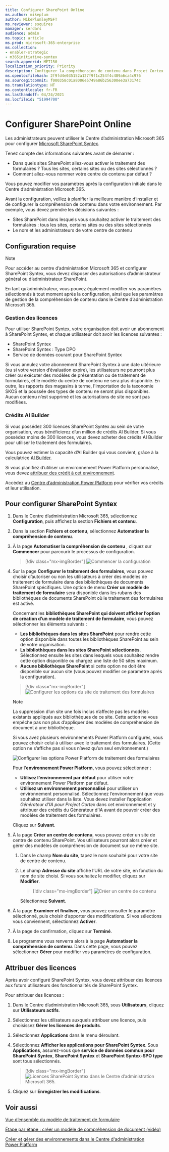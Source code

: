```yaml
---
title: Configurer SharePoint Online
ms.author: mikeplum
author: MikePlumleyMSFT
ms.reviewer: ssquires
manager: serdars
audience: admin
ms.topic: article
ms.prod: microsoft-365-enterprise
ms.collection:
- enabler-strategic
- m365initiative-syntex
search.appverid: MET150
localization_priority: Priority
description: Configurer la compréhension de contenu dans Projet Cortex
ms.openlocfilehash: 2f9fd4e035152a127f9f1c254f4c489a6ca4c976
ms.sourcegitcommit: f000358c01a8006e5749a86b256300ee3a73174c
ms.translationtype: HT
ms.contentlocale: fr-FR
ms.lasthandoff: 04/24/2021
ms.locfileid: "51994700"
---
```

# <a name="set-up-sharepoint-syntex"></a>Configurer SharePoint Online

Les administrateurs peuvent utiliser le Centre d’administration Microsoft 365 pour configurer [Microsoft SharePoint Syntex](index.md). 

Tenez compte des informations suivantes avant de démarrer :

- Dans quels sites SharePoint allez-vous activer le traitement des formulaires ? Tous les sites, certains sites ou des sites sélectionnés ?
- Comment allez-vous nommer votre centre de contenu par défaut ?

Vous pouvez modifier vos paramètres après la configuration initiale dans le Centre d’administration Microsoft 365.

Avant la configuration, veillez à planifier la meilleure manière d’installer et de configurer la compréhension de contenu dans votre environnement. Par exemple, vous devez prendre les décisions suivantes :

- Sites SharePoint dans lesquels vous souhaitez activer le traitement des formulaires : tous les sites, certains sites ou des sites sélectionnés
- Le nom et les administrateurs de votre centre de contenu 

## <a name="requirements"></a>Configuration requise 

> [!NOTE]
> Pour accéder au centre d’administration Microsoft 365 et configurer SharePoint Syntex, vous devez disposer des autorisations d’administrateur général ou d’administrateur SharePoint.

En tant qu’administrateur, vous pouvez également modifier vos paramètres sélectionnés à tout moment après la configuration, ainsi que les paramètres de gestion de la compréhension de contenu dans le Centre d’administration Microsoft 365.

### <a name="licensing"></a>Gestion des licences

Pour utiliser SharePoint Syntex, votre organisation doit avoir un abonnement à SharePoint Syntex, et chaque utilisateur doit avoir les licences suivantes :

- SharePoint Syntex
- SharePoint Syntex : Type DPO
- Service de données courant pour SharePoint Syntex

Si vous annulez votre abonnement SharePoint Syntex à une date ultérieure (ou si votre version d’évaluation expire), les utilisateurs ne pourront plus créer ou exécuter des modèles de présentation ou de traitement de formulaires, et le modèle du centre de contenu ne sera plus disponible. En outre, les rapports des magasins à terme, l'importation de la taxonomie SKOS et la poussée des types de contenu ne seront plus disponibles. Aucun contenu n’est supprimé et les autorisations de site ne sont pas modifiées.

### <a name="ai-builder-credits"></a>Crédits AI Builder

Si vous possédez 300 licences SharePoint Syntex au sein de votre organisation, vous bénéficierez d’un million de crédits AI Builder. Si vous possédez moins de 300 licences, vous devez acheter des crédits AI Builder pour utiliser le traitement des formulaires.

Vous pouvez estimer la capacité d’AI Builder qui vous convient, grâce à la calculatrice [AI Builder](https://powerapps.microsoft.com/ai-builder-calculator).

Si vous planifiez d’utiliser un environnement Power Platform personnalisé, vous devez [attribuer des crédit à cet environnement](/power-platform/admin/capacity-add-on).

Accédez au [Centre d’administration Power Platform](https://admin.powerplatform.microsoft.com/resources/capacity) pour vérifier vos crédits et leur utilisation.

## <a name="to-set-up-sharepoint-syntex"></a>Pour configurer SharePoint Syntex

1. Dans le Centre d’administration Microsoft 365, sélectionnez **Configuration**, puis affichez la section **Fichiers et contenu**.

2. Dans la section **Fichiers et contenu**, sélectionnez **Automatiser la compréhension de contenu**.<br/>

3. À la page **Automatiser la compréhension de contenu** , cliquez sur **Commencer** pour parcourir le processus de configuration.<br/>

    > [!div class="mx-imgBorder"]
    > ![Commencer la configuration](../media/content-understanding/admin-content-understanding-get-started.png)</br>

4. Sur la page **Configurer le traitement des formulaires**, vous pouvez choisir d’autoriser ou non les utilisateurs à créer des modèles de traitement de formulaire dans des bibliothèques de documents SharePoint spécifiques. Une option de menu **Créer un modèle de traitement de formulaire** sera disponible dans les rubans des bibliothèques de documents SharePoint où le traitement des formulaires est activé.
 
     Concernant les **bibliothèques SharePoint qui doivent afficher l’option de création d’un modèle de traitement de formulaire**, vous pouvez sélectionner les éléments suivants :</br>
      - **Les bibliothèques dans les sites SharePoint** pour rendre cette option disponible dans toutes les bibliothèques SharePoint au sein de votre organisation.</br>
      - **Ls bibliothèques dans les sites SharePoint sélectionnés**. Sélectionnez ensuite les sites dans lesquels vous souhaitez rendre cette option disponible ou chargez une liste de 50 sites maximum.</br>
      - **Aucune bibliothèque SharePoint** si cette option ne doit être disponible sur aucun site (vous pouvez modifier ce paramètre après la configuration).

   > [!div class="mx-imgBorder"]
   > ![Configurer les options du site de traitement des formulaires](../media/content-understanding/admin-configforms.png)

   > [!Note]
   > La suppression d’un site une fois inclus n’affecte pas les modèles existants appliqués aux bibliothèques de ce site. Cette action ne vous empêche pas non plus d’appliquer des modèles de compréhension de document à une bibliothèque. 
    
    Si vous avez plusieurs environnements Power Platform configurés, vous pouvez choisir celui à utiliser avec le traitement des formulaires. (Cette option ne s’affiche pas si vous n’avez qu’un seul environnement.)

    ![Configurer les options Power Platform de traitement des formulaires](../media/content-understanding/setup-power-platform-env.png)

    Pour l’**environnement Power Platform**, vous pouvez sélectionner :
    - **Utilisez l’environnement par défaut** pour utiliser votre environnement Power Platform par défaut.
    - **Utilisez un environnement personnalisé** pour utiliser un environnement personnalisé. Sélectionnez l’environnement que vous souhaitez utiliser dans la liste. Vous devez installer l’application *Générateur d’IA pour Project Cortex* dans cet environnement et y attribuer des crédits du Générateur d’IA avant de pouvoir créer des modèles de traitement des formulaires.

    Cliquez sur **Suivant**.

5. À la page **Créer un centre de contenu**, vous pouvez créer un site de centre de contenu SharePoint. Vos utilisateurs pourront alors créer et gérer des modèles de compréhension de document sur ce même site.

    1. Dans le champ **Nom du site**, tapez le nom souhaité pour votre site de centre de contenu.
    
    1. Le champ **Adresse du site** affiche l’URL de votre site, en fonction du nom de site choisi. Si vous souhaitez le modifier, cliquez sur **Modifier**.

       > [!div class="mx-imgBorder"]
       > ![Créer un centre de contenu](../media/content-understanding/admin-cu-create-cc.png)</br>

       Sélectionnez **Suivant**.

6. À la page **Examiner et finaliser**, vous pouvez consulter le paramètre sélectionné, puis choisir d’apporter des modifications. Si vos sélections vous conviennent, sélectionnez **Activer**.

7. À la page de confirmation, cliquez sur **Terminé**.

8. Le programme vous renverra alors à la page **Automatiser la compréhension de contenu**. Dans cette page, vous pouvez sélectionner **Gérer** pour modifier vos paramètres de configuration. 

## <a name="assign-licenses"></a>Attribuer des licences

Après avoir configuré SharePoint Syntex, vous devez attribuer des licences aux futurs utilisateurs des fonctionnalités de SharePoint Syntex.

Pour attribuer des licences :

1. Dans le Centre d’administration Microsoft 365, sous **Utilisateurs**, cliquez sur **Utilisateurs actifs**.

2. Sélectionnez les utilisateurs auxquels attribuer une licence, puis choisissez **Gérer les licences de produits**.

3. Sélectionnez **Applications** dans le menu déroulant.

4. Sélectionnez **Afficher les applications pour SharePoint Syntex**. Sous **Applications**, assurez-vous que **service de données commun pour SharePoint Syntex**, **SharePoint Syntex** et **SharePoint Syntex-SPO type** sont tous sélectionnés.

    > [!div class="mx-imgBorder"]
    > ![Licences SharePoint Syntex dans le Centre d’administration Microsoft 365.](../media/content-understanding/sharepoint-syntex-licenses.png)

5. Cliquez sur **Enregistrer les modifications**.

## <a name="see-also"></a>Voir aussi

[Vue d’ensemble du modèle de traitement de formulaire](/ai-builder/form-processing-model-overview)

[Étape par étape : créer un modèle de compréhension de document (vidéo)](https://www.youtube.com/watch?v=DymSHObD-bg)

[Créer et gérer des environnements dans le Centre d'administration Power Platform](/power-platform/admin/create-environment)
